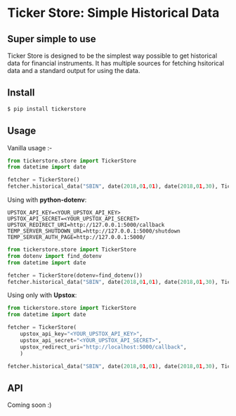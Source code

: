 # Ticker Store: Simple Historical Data


## Super simple to use

Ticker Store is designed to be the simplest way possible to get historical data for financial instruments. It has multiple sources for fetching hsitorical data and a standard output for using the data.


## Install
```bash
$ pip install tickerstore
```

## Usage

Vanilla usage :-
```python
from tickerstore.store import TickerStore
from datetime import date

fetcher = TickerStore()
fetcher.historical_data("SBIN", date(2018,01,01), date(2018,01,30), TickerStore.INTERVAL_DAY_1)

```

Using with **python-dotenv**:

```dotenv
UPSTOX_API_KEY=<YOUR_UPSTOX_API_KEY>
UPSTOX_API_SECRET=<YOUR_UPSTOX_API_SECRET>
UPSTOX_REDIRECT_URI=http://127.0.0.1:5000/callback
TEMP_SERVER_SHUTDOWN_URL=http://127.0.0.1:5000/shutdown
TEMP_SERVER_AUTH_PAGE=http://127.0.0.1:5000/
```

```python
from tickerstore.store import TickerStore
from dotenv import find_dotenv
from datetime import date

fetcher = TickerStore(dotenv=find_dotenv())
fetcher.historical_data("SBIN", date(2018,01,01), date(2018,01,30), TickerStore.INTERVAL_DAY_1)

```

Using only with **Upstox**:

```python
from tickerstore.store import TickerStore
from datetime import date

fetcher = TickerStore(
    upstox_api_key="<YOUR_UPSTOX_API_KEY>",
    upstox_api_secret="<YOUR_UPSTOX_API_SECRET>",
    upstox_redirect_uri="http://localhost:5000/callback",
    )

fetcher.historical_data("SBIN", date(2018,01,01), date(2018,01,30), TickerStore.INTERVAL_DAY_1)

```

## API
Coming soon :)